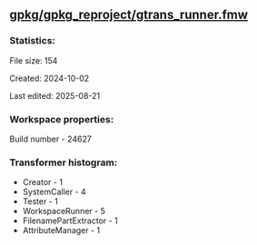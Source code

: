 ﻿## [gpkg/gpkg_reproject/gtrans_runner.fmw](https://github.com/kicki58/kix_working_dir/blob/master/gpkg/gpkg_reproject/gtrans_runner.fmw)

### Statistics:
File size: 154

Created: 2024-10-02

Last edited: 2025-08-21


### Workspace properties:
Build number    - 24627







### Transformer histogram:
*  Creator    -   1
*  SystemCaller    -   4
*  Tester    -   1
*  WorkspaceRunner    -   5
*  FilenamePartExtractor    -   1
*  AttributeManager    -   1

